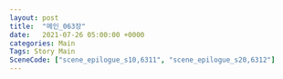 ```yaml
---
layout: post
title:  "메인_063장"
date:   2021-07-26 05:00:00 +0000
categories: Main
Tags: Story Main
SceneCode: ["scene_epilogue_s10,6311", "scene_epilogue_s20,6312"]
---
```

